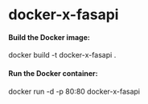 # docker-x-fasapi

#### Build the Docker image:
docker build -t docker-x-fasapi .

#### Run the Docker container:
docker run -d -p 80:80 docker-x-fasapi

